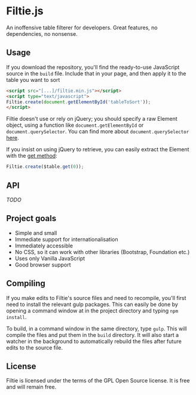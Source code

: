 # Filtie.js

An inoffensive table filterer for developers. Great features, no dependencies, no nonsense.

## Usage

If you download the repository, you'll find the ready-to-use JavaScript source in the `build` file. Include that in your page, and then apply it to the table you want to sort

```html
<script src="[...]/filtie.min.js"></script>
<script type="text/javascript">
Filtie.create(document.getElementById('tableToSort'));
</script>
```

Filtie doesn't use or rely on jQuery; you should specify a raw Element object, using a function like `document.getElementById` or `document.querySelector`. You can find more about `document.querySelector` [here](https://developer.mozilla.org/en-US/docs/Web/API/Document/querySelector).

If you insist on using jQuery to retrieve, you can easily extract the Element with the [get method](https://api.jquery.com/get/#get1):
```javascript
Filtie.create($table.get(0));
```

## API
_TODO_

## Project goals
 - Simple and small
 - Immediate support for internationalisation
 - Immediately accessible
 - No CSS, so it can work with other libraries (Bootstrap, Foundation etc.)
 - Uses only Vanilla JavaScript
 - Good browser support

## Compiling
If you make edits to Filtie's source files and need to recompile, you'll first need to install the relevant gulp packages. This can easily be done by opening a command window at in the project directory and typing `npm install`.

To build, in a command window in the same directory, type `gulp`. This will compile the files and put them in the `build` directory. It will also start a watcher in the background to automatically rebuild the files after future edits to the source file.

## License
Filtie is licensed under the terms of the GPL Open Source license. It is free and will remain free.
